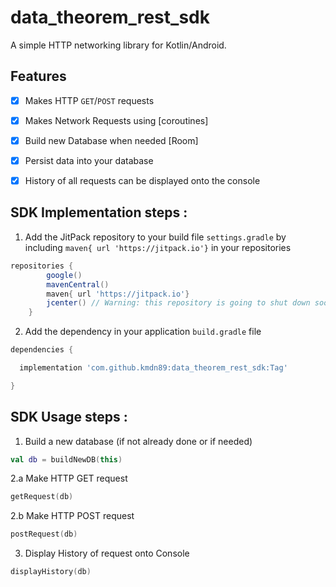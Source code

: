 # data_theorem_rest_sdk


A simple HTTP networking library for Kotlin/Android.


## Features

- [x] Makes HTTP `GET`/`POST` requests
- [x] Makes Network Requests using [coroutines]
- [x] Build new Database when needed [Room]
- [x] Persist data into your database
- [x] History of all requests can be displayed onto the console


## SDK Implementation steps : 

1. Add the JitPack repository to your build file `settings.gradle` by including `maven{ url 'https://jitpack.io'}` in your repositories 

```groovy
repositories {
        google()
        mavenCentral()
        maven{ url 'https://jitpack.io'}
        jcenter() // Warning: this repository is going to shut down soon
    }
```

2. Add the dependency in your application `build.gradle` file


```groovy
dependencies {

  implementation 'com.github.kmdn89:data_theorem_rest_sdk:Tag'

}
```



## SDK Usage steps : 

1. Build a new database (if not already done or if needed)

```kotlin
val db = buildNewDB(this)
```

2.a Make HTTP GET request

```kotlin
getRequest(db)
```
2.b Make HTTP POST request

```kotlin
postRequest(db)
```

3. Display History of request onto Console

```kotlin
displayHistory(db)
```
